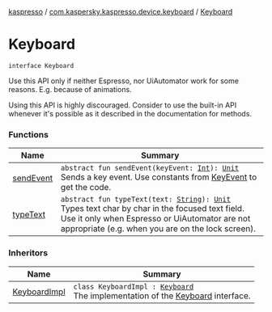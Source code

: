 [kaspresso](../../index.md) / [com.kaspersky.kaspresso.device.keyboard](../index.md) / [Keyboard](./index.md)

# Keyboard

`interface Keyboard`

Use this API only if neither Espresso, nor UiAutomator
work for some reasons. E.g. because of animations.

Using this API is highly discouraged. Consider to use the built-in API
whenever it's possible as it described in the documentation for methods.

### Functions

| Name | Summary |
|---|---|
| [sendEvent](send-event.md) | `abstract fun sendEvent(keyEvent: `[`Int`](https://kotlinlang.org/api/latest/jvm/stdlib/kotlin/-int/index.html)`): `[`Unit`](https://kotlinlang.org/api/latest/jvm/stdlib/kotlin/-unit/index.html)<br>Sends a key event. Use constants from [KeyEvent](https://developer.android.com/reference/android/view/KeyEvent.html) to get the code. |
| [typeText](type-text.md) | `abstract fun typeText(text: `[`String`](https://kotlinlang.org/api/latest/jvm/stdlib/kotlin/-string/index.html)`): `[`Unit`](https://kotlinlang.org/api/latest/jvm/stdlib/kotlin/-unit/index.html)<br>Types text char by char in the focused text field. Use it only when Espresso or UiAutomator are not appropriate (e.g. when you are on the lock screen). |

### Inheritors

| Name | Summary |
|---|---|
| [KeyboardImpl](../-keyboard-impl/index.md) | `class KeyboardImpl : `[`Keyboard`](./index.md)<br>The implementation of the [Keyboard](./index.md) interface. |
